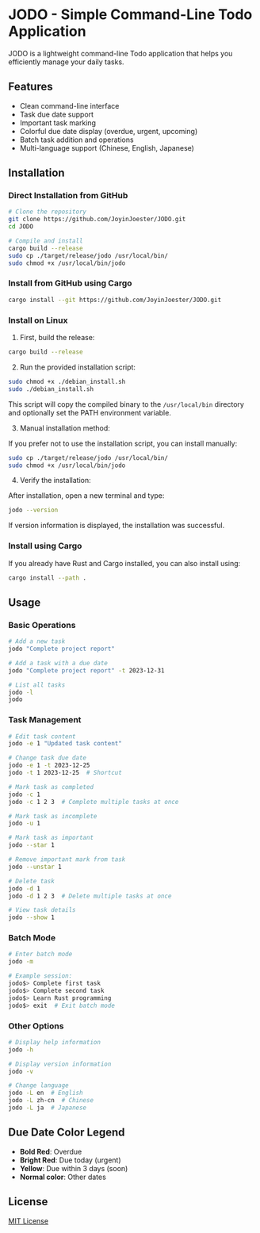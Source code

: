 # JODO - Simple Command-Line Todo Application

JODO is a lightweight command-line Todo application that helps you efficiently manage your daily tasks.

## Features

- Clean command-line interface
- Task due date support
- Important task marking
- Colorful due date display (overdue, urgent, upcoming)
- Batch task addition and operations
- Multi-language support (Chinese, English, Japanese)

## Installation

### Direct Installation from GitHub

```bash
# Clone the repository
git clone https://github.com/JoyinJoester/JODO.git
cd JODO

# Compile and install
cargo build --release
sudo cp ./target/release/jodo /usr/local/bin/
sudo chmod +x /usr/local/bin/jodo
```

### Install from GitHub using Cargo

```bash
cargo install --git https://github.com/JoyinJoester/JODO.git
```

### Install on Linux

1. First, build the release:

```bash
cargo build --release
```

2. Run the provided installation script:

```bash
sudo chmod +x ./debian_install.sh
sudo ./debian_install.sh
```

This script will copy the compiled binary to the `/usr/local/bin` directory and optionally set the PATH environment variable.

3. Manual installation method:

If you prefer not to use the installation script, you can install manually:

```bash
sudo cp ./target/release/jodo /usr/local/bin/
sudo chmod +x /usr/local/bin/jodo
```

4. Verify the installation:

After installation, open a new terminal and type:

```bash
jodo --version
```

If version information is displayed, the installation was successful.

### Install using Cargo

If you already have Rust and Cargo installed, you can also install using:

```bash
cargo install --path .
```

## Usage

### Basic Operations

```bash
# Add a new task
jodo "Complete project report"

# Add a task with a due date
jodo "Complete project report" -t 2023-12-31

# List all tasks
jodo -l
jodo
```

### Task Management

```bash
# Edit task content
jodo -e 1 "Updated task content"

# Change task due date
jodo -e 1 -t 2023-12-25
jodo -t 1 2023-12-25  # Shortcut

# Mark task as completed
jodo -c 1
jodo -c 1 2 3  # Complete multiple tasks at once

# Mark task as incomplete
jodo -u 1

# Mark task as important
jodo --star 1

# Remove important mark from task
jodo --unstar 1

# Delete task
jodo -d 1
jodo -d 1 2 3  # Delete multiple tasks at once

# View task details
jodo --show 1
```

### Batch Mode

```bash
# Enter batch mode
jodo -m

# Example session:
jodo$> Complete first task
jodo$> Complete second task
jodo$> Learn Rust programming
jodo$> exit  # Exit batch mode
```

### Other Options

```bash
# Display help information
jodo -h

# Display version information
jodo -v

# Change language
jodo -L en  # English
jodo -L zh-cn  # Chinese
jodo -L ja  # Japanese
```

## Due Date Color Legend

- **Bold Red**: Overdue
- **Bright Red**: Due today (urgent)
- **Yellow**: Due within 3 days (soon)
- **Normal color**: Other dates

## License

[MIT License](LICENSE)
